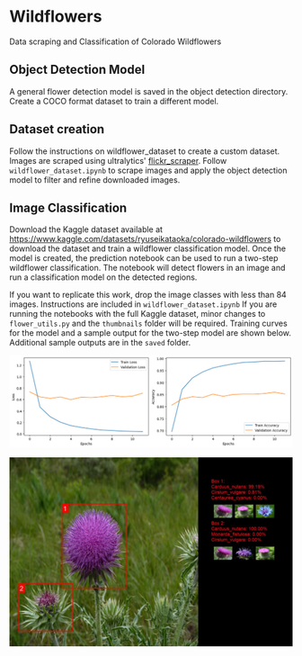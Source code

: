 # Wildflowers
Data scraping and Classification of Colorado Wildflowers

## Object Detection Model
A general flower detection model is saved in the object detection directory. Create a COCO format dataset to train a different model.

## Dataset creation
Follow the instructions on wildflower_dataset to create a custom dataset. Images are scraped using ultralytics' [flickr_scraper](https://github.com/ultralytics/flickr_scraper). Follow `wildflower_dataset.ipynb` to scrape images and apply the object detection model to filter and refine downloaded images. 

## Image Classification
Download the Kaggle dataset available at https://www.kaggle.com/datasets/ryuseikataoka/colorado-wildflowers to download the dataset and train a wildflower classification model. Once the model is created, the prediction notebook can be used to run a two-step wildflower classification. The notebook will detect flowers in an image and run a classification model on the detected regions. 

If you want to replicate this work, drop the image classes with less than 84 images. Instructions are included in `wildflower_dataset.ipynb` If you are running the notebooks with the full Kaggle dataset, minor changes to `flower_utils.py` and the `thumbnails` folder will be required. Training curves for the model and a sample output for the two-step model are shown below. Additional sample outputs are in the `saved` folder.

![Alt text](/utils/training%20curves.png?raw=true "Training Curves")


![Alt text](/saved/V2/8441304109_f77a836f3f_b.jpg?raw=true "Sample Prediction Output")
